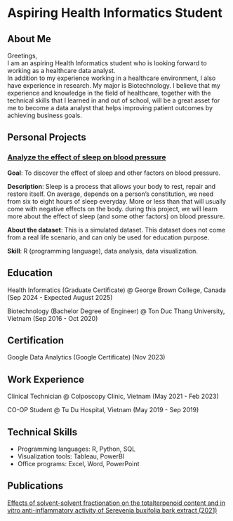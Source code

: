 # Aspiring Health Informatics Student
## About Me
Greetings,  
I am an aspiring Health Informatics student who is looking forward to working as a healthcare data analyst.  
In addition to my experience working in a healthcare environment, I also have experience in research. My major is Biotechnology.
I believe that my experience and knowledge in the field of healthcare, together with the technical skills that I learned in and out of school, will be a great asset for me to become a data analyst that helps improving patient outcomes by achieving business goals.

## Personal Projects
### [Analyze the effect of sleep on blood pressure](http://rpubs.com/dcdanh98/1277151)
**Goal**: To discover the effect of sleep and other factors on blood pressure. 

**Description**: Sleep is a process that allows your body to rest, repair and restore itself. On average, depends on a person’s constitution, we need from six to eight hours of sleep everyday. More or less than that will usually come with negative effects on the body. during this project, we will learn more about the effect of sleep (and some other factors) on blood pressure.

**About the dataset**: This is a simulated dataset. This dataset does not come from a real life scenario, and can only be used for education purpose.

**Skill**: R (programming language), data analysis, data visualization.

## Education
Health Informatics (Graduate Certificate) @ George Brown College, Canada (Sep 2024 - Expected August 2025)

Biotechnology (Bachelor Degree of Engineer) @ Ton Duc Thang University, Vietnam (Sep 2016 - Oct 2020)

## Certification
Google Data Analytics (Google Certificate) (Nov 2023)

## Work Experience
Clinical Technician @ Colposcopy Clinic, Vietnam (May 2021 - Feb 2023)  

CO-OP Student @ Tu Du Hospital, Vietnam (May 2019 - Sep 2019)

## Technical Skills
- Programming languages: R, Python, SQL
- Visualization tools: Tableau, PowerBI
- Office programs: Excel, Word, PowerPoint

## Publications 
[Effects of solvent-solvent fractionation on the totalterpenoid content and in vitro anti-inflammatory activity of Serevenia buxifolia bark extract (2021)](https://pubmed.ncbi.nlm.nih.gov/33747483/)
